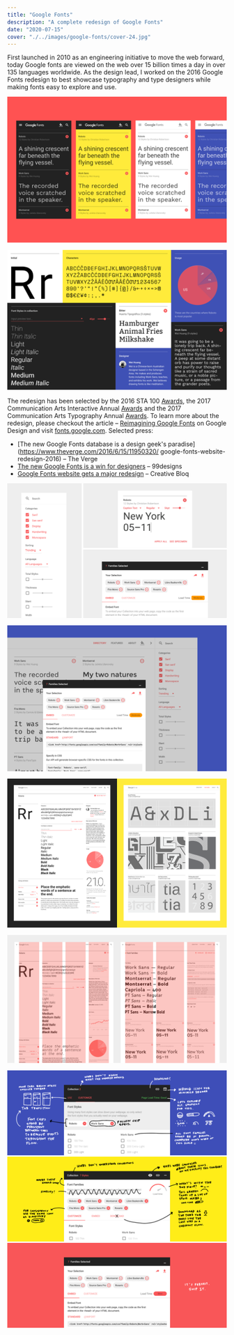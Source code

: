 ```yaml
---
title: "Google Fonts"
description: "A complete redesign of Google Fonts"
date: "2020-07-15"
cover: "./../images/google-fonts/cover-24.jpg"
---
```

<div class="text">
First launched in 2010 as an engineering initiative to move the web forward, today Google fonts are viewed on the web over 15 billion times a day in over 135 languages worldwide. As the design lead, I worked on the 2016 Google Fonts redesign to best showcase typography and type designers while making fonts easy to explore and use.
</div>

![Google Fonts Redesign](./../images/google-fonts/160719_staawards_submission-04.png)

![Google Fonts Redesign](./../images/google-fonts/160719_staawards_submission-07.png)

<div class="text">
The redesign has been selected by the 2016 STA 100 <a href="https://100.sta-chicago.org/winners/2016/google-fonts" target="_blank">Awards</a>, the 2017 Communication Arts Interactive Annual <a href="https://www.commarts.com/project/24654/google-fonts-redesign" target="_blank">Awards</a> and the 2017 Communication Arts Typography Annual <a href="https://www.commarts.com/project/24576/google-fonts-website-redesign" target="_blank">Awards</a>. To learn more about the redesign, please checkout the article – <a href="https://design.google/library/reimagining-google-fonts/" target="_blank">Reimagining Google Fonts</a> on Google Design and visit <a href="https://fonts.google.com/" target="_blank">fonts.google.com</a>. Selected press:
</div>

* [The new Google Fonts database is a design geek's paradise](https://www.theverge.com/2016/6/15/11950320/ google-fonts-website-redesign-2016) – The Verge
* [The new Google Fonts is a win for designers](https://99designs.com/blog/trends/new-google-fonts/) – 99designs
* [Google Fonts website gets a major redesign](http://www.creativebloq.com/fonts/google-fonts-website-gets-redesign-61620894) – Creative Bloq

![Google Fonts Redesign](./../images/google-fonts/reimagining_google_fonts_inline_0002.png)

![Google Fonts Redesign](./../images/google-fonts/160719_staawards_submission-05.png)

![Google Fonts Redesign](./../images/google-fonts/160719_staawards_submission-06.png)

![Google Fonts Redesign](./../images/google-fonts/160608Article-02.png)

![Google Fonts Redesign](./../images/google-fonts/160608Evolving-sketch-01.png)
![Google Fonts Redesign](./../images/google-fonts/160608Evolving-sketch-02.png)
![Google Fonts Redesign](./../images/google-fonts/160608Evolving-sketch-03.png)

